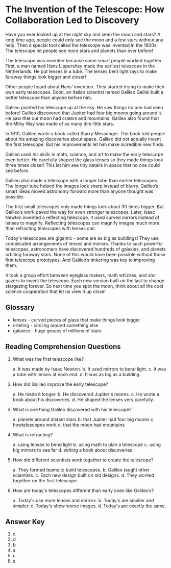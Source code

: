 # The Invention of the Telescope: How Collaboration Led to Discovery

Have you ever looked up at the night sky and seen the moon and stars? A long time ago, people could only see the moon and a few stars without any help. Then a special tool called the telescope was invented in the 1600s. The telescope let people see more stars and planets than ever before!

The telescope was invented because some smart people worked together. First, a man named Hans Lippershey made the earliest telescope in the Netherlands. He put lenses in a tube. The lenses bent light rays to make faraway things look bigger and closer!

Other people heard about Hans’ invention. They started trying to make their own early telescopes. Soon, an Italian scientist named Galileo Galilei built a better telescope than anyone before him.

Galileo pointed his telescope up at the sky. He saw things no one had seen before! Galileo discovered that Jupiter had four big moons going around it. He saw that our moon had craters and mountains. Galileo also found that the Milky Way was made of so many dim little stars.

In 1610, Galileo wrote a book called Starry Messenger. The book told people about his amazing discoveries about space. Galileo did not actually invent the first telescope. But his improvements let him make incredible new finds.

Galileo used his skills in math, science, and art to make the early telescope even better. He carefully shaped the glass lenses so they made things look three times closer! This let him see tiny details in space that no one could see before.

Galileo also made a telescope with a longer tube than earlier telescopes. The longer tube helped the images look sharp instead of blurry. Galileo’s smart ideas moved astronomy forward more than anyone thought was possible.

The first small telescopes only made things look about 30 times bigger. But Galileo’s work paved the way for even stronger telescopes. Later, Isaac Newton invented a reflecting telescope. It used curved mirrors instead of lenses to magnify. Reflecting telescopes can magnify images much more than refracting telescopes with lenses can.

Today's telescopes are gigantic - some are as big as buildings! They use complicated arrangements of lenses and mirrors. Thanks to such powerful telescopes, astronomers have discovered hundreds of galaxies, and planets orbiting faraway stars. None of this would have been possible without those first telescope prototypes. And Galileo’s tinkering was key to improving them.

It took a group effort between eyeglass makers, math whizzes, and star gazers to invent the telescope. Each new version built on the last to change stargazing forever. So next time you spot the moon, think about all the cool science cooperation that let us view it up close!

## Glossary

- lenses - curved pieces of glass that make things look bigger
- orbiting - circling around something else
- galaxies - huge groups of millions of stars

## Reading Comprehension Questions

1. What was the first telescope like?

   a. It was made by Isaac Newton.
   b. It used mirrors to bend light.
   c. It was a tube with lenses at each end.
   d. It was as big as a building.

2. How did Galileo improve the early telescope?

   a. He made it longer.
   b. He discovered Jupiter's moons.
   c. He wrote a book about his discoveries.
   d. He shaped the lenses very carefully.

3. What is one thing Galileo discovered with his telescope?

   a. planets around distant stars
   b. that Jupiter had four big moons
   c. howtelescopes work
   d. that the moon had mountains

4. What is refracting?

   a. using lenses to bend light
   b. using math to plan a telescope
   c. using big mirrors to see far
   d. writing a book about discoveries

5. How did different scientists work together to create the telescope?

   a. They formed teams to build telescopes.
   b. Galileo taught other scientists.
   c. Each new design built on old designs.
   d. They worked together on the first telescope.

6. How are today's telescopes different than early ones like Galileo’s?

   a. Today's use more lenses and mirrors.
   b. Today's are smaller and simpler.
   c. Today's show worse images.
   d. Today's are exactly the same.

## Answer Key

1. c
2. d
3. b
4. a
5. c
6. a
